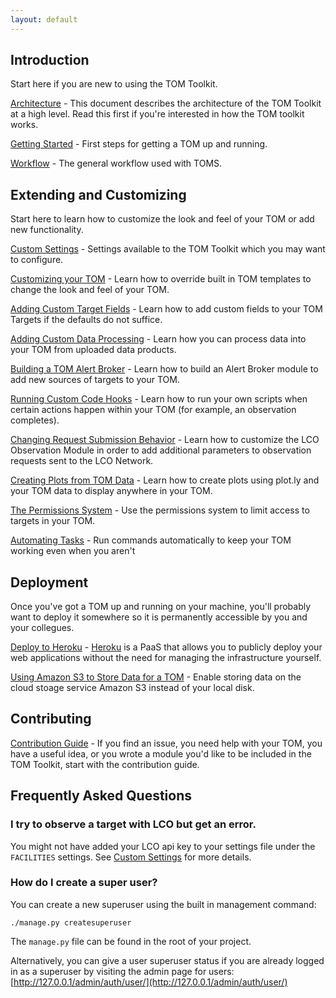 ```yaml
---
layout: default
---
```


## Introduction
Start here if you are new to using the TOM Toolkit.

[Architecture](/docs/tomarchitecture) - This document describes the
architecture of the TOM Toolkit at a high level. Read this first if you're
interested in how the TOM toolkit works.

[Getting Started](/docs/getting_started) - First steps for getting a TOM
up and running.

[Workflow](/docs/workflow) - The general workflow used with TOMS.

## Extending and Customizing
Start here to learn how to customize the look and feel of your TOM or
add new functionality.

[Custom Settings](/docs/customsettings) - Settings available to the TOM Toolkit
which you may want to configure.

[Customizing your TOM](/docs/customize_templates) - Learn how to override
built in TOM templates to change the look and feel of your TOM.

[Adding Custom Target Fields](/docs/target_fields) - Learn how to add custom
fields to your TOM Targets if the defaults do not suffice.

[Adding Custom Data Processing](/docs/customizing_data_processing) - Learn how
you can process data into your TOM from uploaded data products.

[Building a TOM Alert Broker](/docs/create_broker) - Learn how to build
an Alert Broker module to add new sources of targets to your TOM.

[Running Custom Code Hooks](/docs/custom_code) - Learn how to run your own scripts
when certain actions happen within your TOM (for example, an observation
completes).

[Changing Request Submission Behavior](/docs/customize_observations) - Learn how
to customize the LCO Observation Module in order to add additional parameters to
observation requests sent to the LCO Network.

[Creating Plots from TOM Data](/docs/plotting_data) - Learn how to create plots
using plot.ly and your TOM data to display anywhere in your TOM.

[The Permissions System](/docs/permissions) - Use the permissions system to limit
access to targets in your TOM.

[Automating Tasks](/docs/automation) - Run commands automatically to keep your TOM
working even when you aren't

## Deployment
Once you've got a TOM up and running on your machine, you'll probably want to
deploy it somewhere so it is permanently accessible by you and your collegues.

[Deploy to Heroku](/docs/deployment_heroku) - [Heroku](https://heroku.com) is a
PaaS that allows you to publicly deploy your web applications without the need
for managing the infrastructure yourself.

[Using Amazon S3 to Store Data for a TOM](/docs/amazons3) - Enable storing data on
the cloud stoage service Amazon S3 instead of your local disk.

## Contributing

[Contribution Guide](/docs/contributing) - If you find an issue, you need help with your TOM, you have a useful idea, or you wrote a module you'd like to be included in the TOM Toolkit, start with the contribution guide.


## Frequently Asked Questions

### I try to observe a target with LCO but get an error.

You might not have added your LCO api key to your settings file under the
`FACILITIES` settings. See [Custom Settings](/docs/customsettings#facilities) for
more details.

### How do I create a super user?
You can create a new superuser using the built in management command:

    ./manage.py createsuperuser

The `manage.py` file can be found in the root of your project.

Alternatively, you can give a user superuser status if you are already logged
in as a superuser by visiting the admin page for users:
[http://127.0.0.1/admin/auth/user/](http://127.0.0.1/admin/auth/user/)
